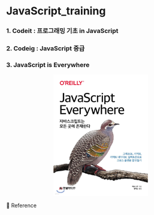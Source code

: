 # JavaScript_training

### 1. Codeit : 프로그래밍 기초 in JavaScript


### 2. Codeig : JavaScript 중급


### 3. JavaScript is Everywhere
<p align="center">
<img src="img/javascript everywhere.jpeg" width="50%" height="50%">
</p>

📎 Reference

